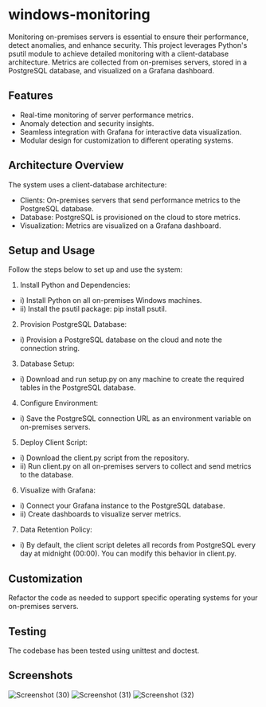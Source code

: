 # windows-monitoring

Monitoring on-premises servers is essential to ensure their performance, detect anomalies, and enhance security. This project leverages Python's psutil module to achieve detailed monitoring with a client-database architecture. Metrics are collected from on-premises servers, stored in a PostgreSQL database, and visualized on a Grafana dashboard.

## Features

- Real-time monitoring of server performance metrics.
- Anomaly detection and security insights.
- Seamless integration with Grafana for interactive data visualization.
- Modular design for customization to different operating systems.
  
## Architecture Overview

The system uses a client-database architecture:
- Clients: On-premises servers that send performance metrics to the PostgreSQL database.
- Database: PostgreSQL is provisioned on the cloud to store metrics.
- Visualization: Metrics are visualized on a Grafana dashboard.

## Setup and Usage

Follow the steps below to set up and use the system:

1) Install Python and Dependencies:
- i) Install Python on all on-premises Windows machines.
- ii) Install the psutil package: pip install psutil.

2) Provision PostgreSQL Database:
- i) Provision a PostgreSQL database on the cloud and note the connection string.

3) Database Setup:
- i) Download and run setup.py on any machine to create the required tables in the PostgreSQL database.
4) Configure Environment:
- i) Save the PostgreSQL connection URL as an environment variable on on-premises servers.
5) Deploy Client Script:
- i) Download the client.py script from the repository.
- ii) Run client.py on all on-premises servers to collect and send metrics to the database.
6) Visualize with Grafana:
- i) Connect your Grafana instance to the PostgreSQL database.
- ii) Create dashboards to visualize server metrics.
7) Data Retention Policy:
- i) By default, the client script deletes all records from PostgreSQL every day at midnight (00:00). You can modify this behavior in client.py.

## Customization

Refactor the code as needed to support specific operating systems for your on-premises servers.
 
## Testing

The codebase has been tested using unittest and doctest.

## Screenshots
![Screenshot (30)](https://github.com/user-attachments/assets/76f32f7a-4bdd-4c14-beca-27478ef27cda) 
![Screenshot (31)](https://github.com/user-attachments/assets/e52a885f-4aae-4acf-8846-eeb1c2cbb97e) 
![Screenshot (32)](https://github.com/user-attachments/assets/d96344c8-78c6-4cba-89bc-9b8851ff0548)
